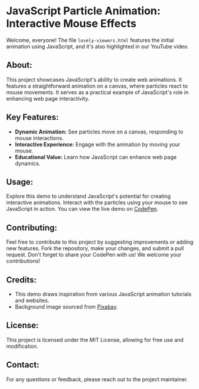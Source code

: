 # JavaScript Particle Animation: Interactive Mouse Effects
Welcome, everyone! The file `lovely-viewers.html` features the initial animation using JavaScript, and it's also highlighted in our YouTube video.

## About:
This project showcases JavaScript's ability to create web animations. It features a straightforward animation on a canvas, where particles react to mouse movements. It serves as a practical example of JavaScript's role in enhancing web page interactivity.

## Key Features:
- **Dynamic Animation:** See particles move on a canvas, responding to mouse interactions.
- **Interactive Experience:** Engage with the animation by moving your mouse.
- **Educational Value:** Learn how JavaScript can enhance web page dynamics.

## Usage:
Explore this demo to understand JavaScript's potential for creating interactive animations. Interact with the particles using your mouse to see JavaScript in action. You can view the live demo on [CodePen](https://codepen.io/Supreme-Soft/pen/yLwddqK).

## Contributing:
Feel free to contribute to this project by suggesting improvements or adding new features. Fork the repository, make your changes, and submit a pull request. Don't forget to share your CodePen with us! We welcome your contributions!

## Credits:
- This demo draws inspiration from various JavaScript animation tutorials and websites.
- Background image sourced from [Pixabay](https://pixabay.com/photos/man-resting-person-cliff-edge-2178598/).

## License:
This project is licensed under the MIT License, allowing for free use and modification.

## Contact:
For any questions or feedback, please reach out to the project maintainer.
